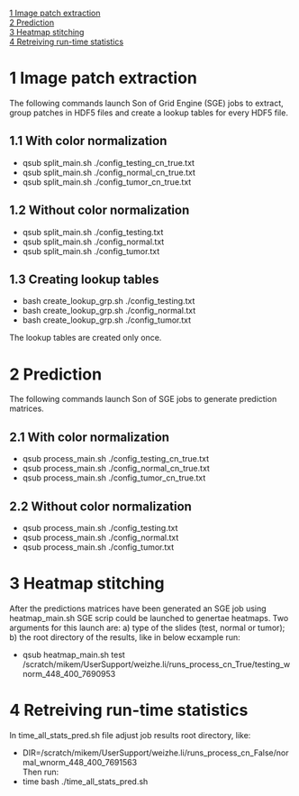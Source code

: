[1 Image patch extraction](#1-image-patch-extraction)   
[2 Prediction](#2-prediction)  
[3 Heatmap stitching](#3-heatmap-stitching)  
[4 Retreiving run-time statistics](#4-Retreiving-run-time-statistics)  

# 1 Image patch extraction
The following commands launch Son of Grid Engine (SGE) jobs to extract, group patches in HDF5 files and create a lookup tables for every HDF5 file. 
## 1.1 With color normalization
- qsub split_main.sh ./config_testing_cn_true.txt  
- qsub split_main.sh ./config_normal_cn_true.txt  
- qsub split_main.sh ./config_tumor_cn_true.txt  

## 1.2 Without color normalization
- qsub split_main.sh ./config_testing.txt  
- qsub split_main.sh ./config_normal.txt  
- qsub split_main.sh ./config_tumor.txt  

## 1.3 Creating lookup tables
- bash create_lookup_grp.sh ./config_testing.txt  
- bash create_lookup_grp.sh ./config_normal.txt  
- bash create_lookup_grp.sh ./config_tumor.txt  

The lookup tables are created only once. 

# 2 Prediction
The following commands launch Son of SGE jobs to generate prediction matrices.
## 2.1 With color normalization
- qsub process_main.sh ./config_testing_cn_true.txt  
- qsub process_main.sh ./config_normal_cn_true.txt  
- qsub process_main.sh ./config_tumor_cn_true.txt  

## 2.2 Without color normalization 
- qsub process_main.sh ./config_testing.txt  
- qsub process_main.sh ./config_normal.txt  
- qsub process_main.sh ./config_tumor.txt  

# 3 Heatmap stitching
After the predictions matrices have been generated an SGE job using heatmap_main.sh SGE scrip could be launched to genertae heatmaps. Two arguments for this launch are: a) type of the slides (test, normal or tumor); b) the root directory of the results, like in below ecxample run:  
- qsub heatmap_main.sh test /scratch/mikem/UserSupport/weizhe.li/runs_process_cn_True/testing_wnorm_448_400_7690953

# 4 Retreiving run-time statistics
In time_all_stats_pred.sh file adjust job results root directory, like:  
- DIR=/scratch/mikem/UserSupport/weizhe.li/runs_process_cn_False/normal_wnorm_448_400_7691563  
Then run:  
- time bash ./time_all_stats_pred.sh  



